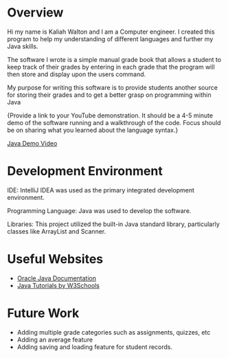 # Overview


Hi my name is Kaliah Walton and I am a Computer engineer. I created this program to help my understanding of different languages and further my Java skills. 

The software I wrote is a simple manual grade book that allows a student to keep track of their grades by entering in each grade that the program will then store and display upon the users command.

My purpose for writing this software is to provide students another source for storing their grades and to get a better grasp on programming within Java

{Provide a link to your YouTube demonstration. It should be a 4-5 minute demo of the software running and a walkthrough of the code. Focus should be on sharing what you learned about the language syntax.}

[Java Demo Video](https://youtu.be/uaRFOgap42I)

# Development Environment

IDE: IntelliJ IDEA was used as the primary integrated development environment.

Programming Language: Java was used to develop the software.

Libraries: This project utilized the built-in Java standard library, particularly classes like ArrayList and Scanner.

# Useful Websites

- [Oracle Java Documentation](https://docs.oracle.com/javase/8/docs/api/)
- [Java Tutorials by W3Schools](https://www.w3schools.com/java/java_intro.asp)

# Future Work

- Adding multiple grade categories such as assignments, quizzes, etc
- Adding an average feature
- Adding saving and loading feature for student records.
